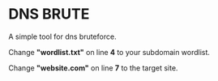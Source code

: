 # DNS BRUTE
A simple tool for dns bruteforce.


Change **"wordlist.txt"** on line **4** to your subdomain wordlist.

Change **"website.com"** on line **7** to the target site.
